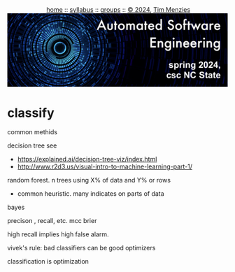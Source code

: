 <a name=top><br>
  <p align=center>&nbsp;<a href="/README.md#top">home</a> ::
  <a href="/docs/syllabus.md#top">syllabus</a> ::
  <a href="https://docs.google.com/spreadsheets/d/16yxmklx4zvmfAHE7QocOQZZ4v4UxD5ktJHWMJEjBcMI/edit#gid=0">groups</a> ::
  <a href="/LICENSE.md#top">&copy;&nbsp;2024</a>, <a href="http:/timm.fyi">Tim Menzies</a><br>
  <a href="/README.md#top"><img width=600  
     src="/etc/img/ase24.png"></a></p>

# classify

common methids

decision tree see
- https://explained.ai/decision-tree-viz/index.html
- http://www.r2d3.us/visual-intro-to-machine-learning-part-1/

random forest. n trees using X% of data and Y% or rows
- common heuristic. many indicates on parts of data

bayes

precison , recall, etc. mcc brier

high recall implies high false alarm.

vivek's rule: bad classifiers can be good optimizers

classification is optimization 

